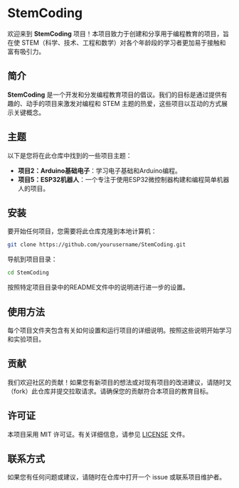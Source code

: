 # StemCoding

欢迎来到 **StemCoding** 项目！本项目致力于创建和分享用于编程教育的项目，旨在使 STEM（科学、技术、工程和数学）对各个年龄段的学习者更加易于接触和富有吸引力。


## 简介

**StemCoding** 是一个开发和分发编程教育项目的倡议。我们的目标是通过提供有趣的、动手的项目来激发对编程和 STEM 主题的热爱，这些项目以互动的方式展示关键概念。

## 主题

以下是您将在此仓库中找到的一些项目主题：

- **项目2：Arduino基础电子**：学习电子基础和Arduino编程。
- **项目5：ESP32机器人**：一个专注于使用ESP32微控制器构建和编程简单机器人的项目。

## 安装

要开始任何项目，您需要将此仓库克隆到本地计算机：

```bash
git clone https://github.com/yourusername/StemCoding.git
```

导航到项目目录：

```bash
cd StemCoding
```

按照特定项目目录中的README文件中的说明进行进一步的设置。

## 使用方法

每个项目文件夹包含有关如何设置和运行项目的详细说明。按照这些说明开始学习和实验项目。

## 贡献

我们欢迎社区的贡献！如果您有新项目的想法或对现有项目的改进建议，请随时叉（fork）此仓库并提交拉取请求。请确保您的贡献符合本项目的教育目标。

## 许可证

本项目采用 MIT 许可证。有关详细信息，请参见 [LICENSE](LICENSE) 文件。

## 联系方式

如果您有任何问题或建议，请随时在仓库中打开一个 issue 或联系项目维护者。
